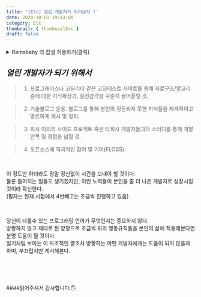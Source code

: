 ```yaml
---
title: '[Etc] 열린 개발자가 되어보자 !'
date: 2020-10-01 19:43:00
category: Etc
thumbnail: { thumbnailSrc }
draft: false
---
```


<style>
summary {
    cursor: pointer;
}
</style>
<details>
<summary>Ramsbaby 의 잡설 허용하기(클릭)</summary>
<div markdown="1">

어느덧 2020년도 3개월밖에 남지 않았다.(~~다들 충격받았겠지?~~)<br>
30살, 31살이라는 충격적인 나이를 접하고 <br>_"와 30살 이후로는 정말 시간이 빠르구나"_ 라고 탄식하던게 엊그제 같은데 벌써 2020년도 9개월이나 지나버렸다.(~~2번째충격~~) <br>

<br>

2018년도 하반기 네이버 3차 면접까지 갔던 기억이 생생하다.<br>
조금만 더 집중해볼걸, 더 내 전공지식에 대해 공부하고 갈무리 잘해서 면접장에 가볼걸.<br>
한문제, 두문제, 세문제만 더 대답을 잘했으면 됬었을까?<br>
네이버 쇼핑플랫폼 밋업에서 나를 상담해주셨던 개발자분에게서 개인적인 연락이 왔을때, 알겠다고, 당장 면접보겠다고 했으면 지금은 좀 달라졌을까?<br>
준비되지 못한 어정쩡한 이직준비시간들과 그로 인한 방황으로 2년여를 허무하게 보내버린것같아 정말 안타까웠다.

<br>

그 이듬해 카카오 계열사 2곳에 지원하였다가 면접까진 보았으나 정말 ... 단어 그대로 죽쑤고 나왔다 😭😨😱ㅋㅋㅋ ~~도망치듯 면접장을 빠져나왔다~~ ㅋㅋㅋ ㅋㅋ.<br>
네이버면접때보다 더 제대로 된 답변을 못하고 허무하게 면접장을 물러나오며, 나는 나의 개발커리어에 대한 허탈감이 들었다.<br>
2018년, 2019년이 지나도 내 개발커리어와 개발적인 문제/요구사항/이슈를 다루는 안목이 전혀 넓어진 것 같지가 않았고, 퇴보된 느낌마저 들었다.<br>
나의 개발 연차는 점점 쌓였으나, 머릿속에서 체계적으로 정돈되지 못한 개발 지식들과 일목요연하게 정리되지 않은 잡지식들로 인해, 잘 알고 있던 개념들도 헷갈리기 시작했다.<br>
내가 그토록 경계하던 **수동적이고, 요구사항만 처리하는, 월급넣으면 코드나오는 자판기같은 _코더_**가 되어 있었다.<br>

<br>

현재 재직중인 회사에서 어느덧 4년이라는 시간이 지났고 세상물정 모르던 나는, 나조차도 납득하기 힘들지만 대리 직급을 달고 있다.<br>
회사 취직 후 정말 나의 포지션, 개발커리어방향에 대해서 많이 방황을 했었던 것 같다. (~~현재도 그런듯~~)<br>
안드로이드앱 개발, FLEX/ActionScript 개발, 스프링/JSP/JS 개발과 유지보수 등을 거치며 많이 성장한듯 하면서도(~~해놓은건 많아보이니까~~),<br>
**_"내게 남은게 뭐가 있지?", "나는 남에게 뭐하는 개발자라고 소개해야하지?"_** 라는 자괴감이 들때가 간혹 있었다.<br>

<br>

이제는 저런점들을 버리고, 닫힌, 웅크린 개발자에서 벗어나야 할 때라는 생각에<br> 나름의 여러가지 **행동규칙**들을 세워보았다.(급정색🤔)

<br>

</div>
</details>

## _열린 개발자가 되기 위해서_

> 1.  프로그래머스나 코딜리티 같은 코딩테스트 사이트를 통해 자료구조/알고리즘에 대한 지식확장과, 실전감각을 꾸준히 끌어올릴 것.

> 2. 기술블로그 운용. 블로그를 통해 본인의 정돈되지 못한 지식들을 체계적이고 명료하게 게시 및 정리.

> 3. 회사 이외의 사이드 프로젝트 혹은 타회사 개발자들과의 스터디를 통해 개발 안목 및 경험을 넓힐 것.

> 4. 오픈소스에 적극적인 참여 및 기여(FLOSS).

<br>

이 정도만 하더라도 정말 정신없이 시간을 보내야 할 것이다.<br>
물론 틀어지는 일들도 생기겠지만, 이런 노력들이 본인을 좀 더 나은 개발자로 성장시킬 것이라 확신한다.<br>
(필자는 현재 시점에서 4번빼고는 조금씩 진행하고 있음)

<br>

당신이 다룰수 있는 프로그래밍 언어가 무엇인지는 중요하지 않다.<br>
방황하지 않고 제대로 된 방향으로 조금씩 위의 행동규칙들을 본인의 삶에 적용해본다면 분명 도움이 될 것이다.<br>
일기처럼 보이는 이 자조적인 글조차 방황하는 어떤 개발자에게는 도움이 되지 않을까 하며, 부끄럽지만 게시해본다.<br>

<br>
<br>
<br>

####읽어주셔서 감사합니다.🖐
